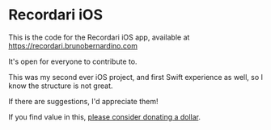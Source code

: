 # Recordari iOS

This is the code for the Recordari iOS app, available at https://recordari.brunobernardino.com

It's open for everyone to contribute to.

This was my second ever iOS project, and first Swift experience as well, so I know the structure is not great.

If there are suggestions, I'd appreciate them!

If you find value in this, [please consider donating a dollar](https://thoughts.brunobernardino.com/if-i-ve-helped-you-consider-donating).
